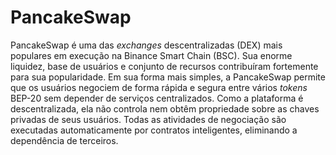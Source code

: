 # PancakeSwap

PancakeSwap é uma das _exchanges_ descentralizadas (DEX) mais populares em execução na Binance Smart Chain (BSC). Sua enorme liquidez, base de usuários e conjunto de recursos contribuíram fortemente para sua popularidade. Em sua forma mais simples, a PancakeSwap permite que os usuários negociem de forma rápida e segura entre vários _tokens_ BEP-20 sem depender de serviços centralizados. Como a plataforma é descentralizada, ela não controla nem obtêm propriedade sobre as chaves privadas de seus usuários. Todas as atividades de negociação são executadas automaticamente por contratos inteligentes, eliminando a dependência de terceiros.